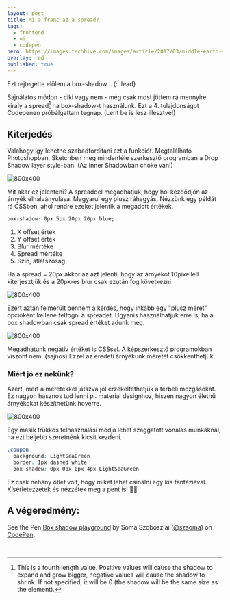 ```yaml
---
layout: post
title: Mi a franc az a spread?
tags:
  - frontend
  - ui
  - codepen
hero: https://images.techhive.com/images/article/2017/03/middle-earth-shadow-of-war-100712835-large.jpg
overlay: red
published: true
---
```

Ezt rejtegette előlem a box-shadow...
{: .lead}
<!--break-->

Sajnálatos módon - ciki vagy nem - még csak most jöttem rá mennyire király a spread[^1] ha box-shadow-t használunk. Ezt a 4. tulajdonságot Codepenen próbálgattam tegnap. (Lent be is lesz illesztve!)

## Kiterjedés
Valahogy így lehetne szabadfordítani ezt a funkciót. Megtalálható Photoshopban, Sketchben meg mindenféle szerkesztő programban a Drop Shadow layer style-ban. (Az Inner Shadowban choke van!)

![800x400](https://soma.shoprenter.hu/custom/soma/image/data/2017/spread-ps.png "ps drop shadow")

Mit akar ez jelenteni?
A spreaddel megadhatjuk, hogy hol kezdődjön az árnyék elhalványulása. Magyarul egy plusz ráhagyás. Nézzünk egy példát rá CSSben, ahol rendre ezeket jelentik a megadott értékek. 

~~~CSS
box-shadow: 0px 5px 20px 20px blue;
~~~

1. X offset érték
2. Y offset érték
3. Blur mértéke
4. Spread mértéke
5. Szín, átlátszóság

Ha a spread = 20px akkor az azt jelenti, hogy az árnyékot 10pixellell kiterjesztjük és a 20px-es blur csak ezután fog következni.

![800x400](https://soma.shoprenter.hu/custom/soma/image/data/2017/spread.gif "spread")

Ezért aztán felmerült bennem a kérdés, hogy inkább egy "plusz méret" opcióként kellene felfogni a spreadet. Ugyanis használhatjuk erre is, ha a box shadowban csak spread értéket adunk meg.

![800x400](https://soma.shoprenter.hu/custom/soma/image/data/2017/spread-size.gif "spread")

Megadhatunk negatív értéket is CSSsel. A képszerkesztő programokban viszont nem. (sajnos) Ezzel az eredeti árnyékunk méretét csökkenthetjük.
### Miért jó ez nekünk?
Azért, mert a méretekkel játszva jól érzékeltethetjük a térbeli mozgásokat. Ez nagyon hasznos tud lenni pl. material designhoz, hiszen nagyon élethű árnyékokat készíthetünk hoverre.

![800x400](https://soma.shoprenter.hu/custom/soma/image/data/2017/spread-negative.gif "spread")

Egy másik trükkös felhasználási módja lehet szaggatott vonalas munkáknál, ha ezt beljebb szeretnénk kicsit kezdeni.

~~~CSS
.coupon
  background: LightSeaGreen
  border: 1px dashed white
  box-shadow: 0px 0px 0px 4px LightSeaGreen
~~~

Ez csak néhány ötlet volt, hogy miket lehet csinálni egy kis fantáziával. Kísérletezzetek és nézzétek meg a pent is! 👨‍💻

## A végeredmény:
<p data-height="530" data-theme-id="30084" data-slug-hash="Bmxjpj" data-default-tab="result" data-user="szsoma" data-embed-version="2" data-pen-title="Box shadow  playground" class="codepen">See the Pen <a href="https://codepen.io/szsoma/pen/Bmxjpj/">Box shadow  playground</a> by Soma Szoboszlai (<a href="https://codepen.io/szsoma">@szsoma</a>) on <a href="https://codepen.io">CodePen</a>.</p>
<script async src="https://production-assets.codepen.io/assets/embed/ei.js"></script>

<br>


	

[^1]: This is a fourth length value. Positive values will cause the shadow to expand and grow bigger, negative values will cause the shadow to shrink. If not specified, it will be 0 (the shadow will be the same size as the element).